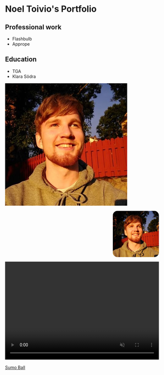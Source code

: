 # Noel Toivio's Portfolio

## Professional work
- Flashbulb
- Apprope

## Education
- TGA
- Klara Södra


![Picture of Noel Toivio](noeltoivio.jpg)

<img src="noeltoivio.jpg" alt="Image of Noel Toivio" width="30%" height="" style="float:right; border-radius: 10%; margin: 0 0 15px 15px;">

<video muted="" autoplay="" controls="" loop="" height="320px" style="max-width:100%;">
    <source src="sumoball_action.mp4" type="video/mp4">
</video>


[Sumo Ball](sumo_ball.md)